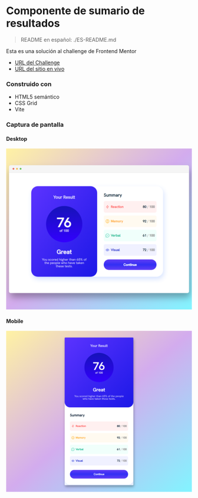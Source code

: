 # Componente de sumario de resultados
> README en español: ./ES-README.md

Esta es una solución al challenge de Frontend Mentor
- [URL del Challenge](https://www.frontendmentor.io/challenges/results-summary-component-CE_K6s0maV)
- [URL del sitio en vivo](https://rtlsalazar.github.io/responsive-summary-component/build/index.html)

### Construido con
- HTML5 semántico
- CSS Grid
- Vite

### Captura de pantalla
#### Desktop
![Desktop Preview](./Screenshot_desktop.png)

#### Mobile
![Mobile Preview](./Screenshot_mobile.png)

